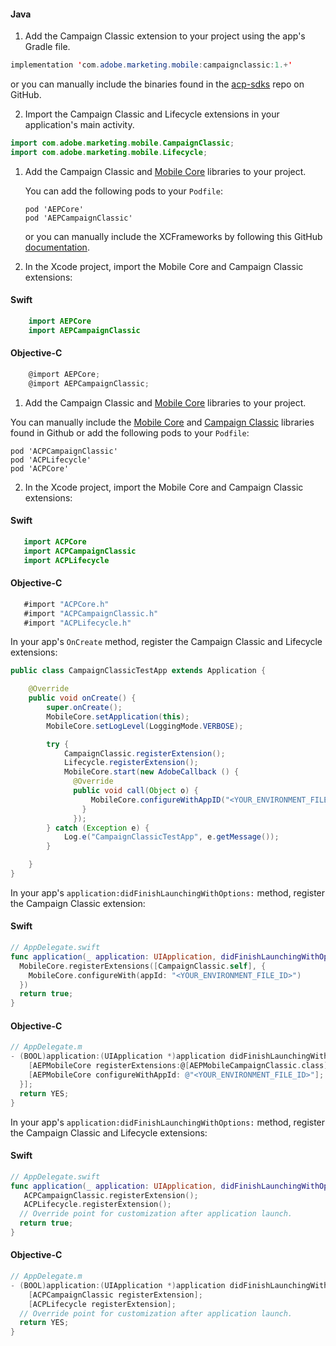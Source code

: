 <Variant platform="android" task="add" repeat="6"/>

#### Java

1. Add the Campaign Classic extension to your project using the app's Gradle file.

```java
implementation 'com.adobe.marketing.mobile:campaignclassic:1.+'
```

or you can manually include the binaries found in the [acp-sdks](https://github.com/Adobe-Marketing-Cloud/acp-sdks/) repo on GitHub.

2. Import the Campaign Classic and Lifecycle extensions in your application's main activity.

```java
import com.adobe.marketing.mobile.CampaignClassic;
import com.adobe.marketing.mobile.Lifecycle;
```

<Variant platform="ios-aep" task="add" repeat="8"/>

1. Add the Campaign Classic and [Mobile Core](../mobile-core/index.md) libraries to your project.

   You can add the following pods to your `Podfile`:

   ```text
   pod 'AEPCore'
   pod 'AEPCampaignClassic'
   ```

   or you can manually include the XCFrameworks by following this GitHub [documentation](https://github.com/adobe/aepsdk-campaignclassic-ios/#binaries).

2. In the Xcode project, import the Mobile Core and Campaign Classic extensions:

#### Swift

```swift
	import AEPCore
	import AEPCampaignClassic
```

#### Objective-C

```objectivec
	@import AEPCore;
	@import AEPCampaignClassic;
```

<Variant platform="ios-acp" task="add" repeat="8"/>

1. Add the Campaign Classic and [Mobile Core](../mobile-core/index.md) libraries to your project.

You can manually include the [Mobile Core](https://github.com/Adobe-Marketing-Cloud/acp-sdks/releases/tag/v1.0.1-ACPCore) and [Campaign Classic](https://github.com/Adobe-Marketing-Cloud/acp-sdks/releases/tag/v1.0.0-ACPCampaignClassic) libraries found in Github or add the following pods to your `Podfile`:

```pod
pod 'ACPCampaignClassic'
pod 'ACPLifecycle'
pod 'ACPCore'
```

2. In the Xcode project, import the Mobile Core and Campaign Classic extensions:

#### Swift

```swift
   import ACPCore
   import ACPCampaignClassic
   import ACPLifecycle
```

#### Objective-C

```objectivec
   #import "ACPCore.h"
   #import "ACPCampaignClassic.h"
   #import "ACPLifecycle.h"
```


<Variant platform="android" task="register" repeat="2"/>

In your app's `OnCreate` method, register the Campaign Classic and Lifecycle extensions:

```java
public class CampaignClassicTestApp extends Application {

    @Override
    public void onCreate() {
        super.onCreate();
        MobileCore.setApplication(this);
        MobileCore.setLogLevel(LoggingMode.VERBOSE);

        try {
            CampaignClassic.registerExtension();
            Lifecycle.registerExtension();
            MobileCore.start(new AdobeCallback () {
              @Override
              public void call(Object o) {
                  MobileCore.configureWithAppID("<YOUR_ENVIRONMENT_FILE_ID>");
                }
              });
        } catch (Exception e) {
            Log.e("CampaignClassicTestApp", e.getMessage());
        }

    }
}
```

<Variant platform="ios-aep" task="register" repeat="5"/>

In your app's `application:didFinishLaunchingWithOptions:` method, register the Campaign Classic extension:

#### Swift

```swift
// AppDelegate.swift
func application(_ application: UIApplication, didFinishLaunchingWithOptions launchOptions: [UIApplication.LaunchOptionsKey: Any]?) -> Bool {
  MobileCore.registerExtensions([CampaignClassic.self], {
    MobileCore.configureWith(appId: "<YOUR_ENVIRONMENT_FILE_ID>")
  })
  return true;
}
```

#### Objective-C

```objectivec
// AppDelegate.m
- (BOOL)application:(UIApplication *)application didFinishLaunchingWithOptions:(NSDictionary *)launchOptions {
    [AEPMobileCore registerExtensions:@[AEPMobileCampaignClassic.class] completion:^{
    [AEPMobileCore configureWithAppId: @"<YOUR_ENVIRONMENT_FILE_ID>"];
  }];
  return YES;
}
```

<Variant platform="ios-acp" task="register" repeat="5"/>

In your app's `application:didFinishLaunchingWithOptions:` method, register the Campaign Classic and Lifecycle extensions:

#### Swift

```swift
// AppDelegate.swift
func application(_ application: UIApplication, didFinishLaunchingWithOptions launchOptions: [UIApplication.LaunchOptionsKey: Any]?) -> Bool {
   ACPCampaignClassic.registerExtension();
   ACPLifecycle.registerExtension();
  // Override point for customization after application launch.
  return true;
}
```

#### Objective-C

```objectivec
// AppDelegate.m
- (BOOL)application:(UIApplication *)application didFinishLaunchingWithOptions:(NSDictionary *)launchOptions {
    [ACPCampaignClassic registerExtension];
    [ACPLifecycle registerExtension];
  // Override point for customization after application launch.
  return YES;
}
```

